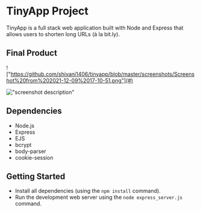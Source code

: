 # TinyApp Project

TinyApp is a full stack web application built with Node and Express that allows users to shorten long URLs (à la bit.ly).

## Final Product

!["https://github.com/shivani1406/tinyapp/blob/master/screenshots/Screenshot%20from%202021-12-09%2017-10-51.png"](#)

!["screenshot description"](#)

## Dependencies

- Node.js
- Express
- EJS
- bcrypt
- body-parser
- cookie-session

## Getting Started

- Install all dependencies (using the `npm install` command).
- Run the development web server using the `node express_server.js` command.
